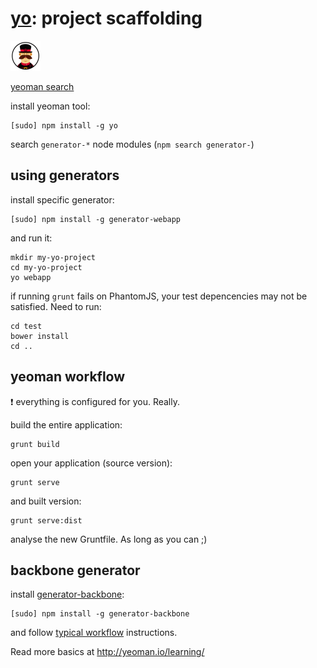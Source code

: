 # [yo](http://yeoman.io/): project scaffolding

![Yeoman project scaffolding logo](../images/yeoman-small.png "yeoman logo")

[yeoman search](http://yeoman.io/generators/)

install yeoman tool:

    [sudo] npm install -g yo

search `generator-*` node modules (`npm search generator-`)

## using generators

install specific generator:

    [sudo] npm install -g generator-webapp

and run it:

    mkdir my-yo-project
    cd my-yo-project
    yo webapp

if running `grunt` fails on PhantomJS, your test depencencies may not be satisfied. Need to run:

    cd test
    bower install
    cd ..

## yeoman workflow

:exclamation: everything is configured for you. Really.

build the entire application:

    grunt build

open your application (source version):

    grunt serve

and built version:

    grunt serve:dist

analyse the new Gruntfile. As long as you can ;)

## backbone generator

install [generator-backbone](https://github.com/yeoman/generator-backbone):

    [sudo] npm install -g generator-backbone

and follow [typical workflow](https://github.com/yeoman/generator-backbone#typical-workflow) instructions.

Read more basics at http://yeoman.io/learning/
